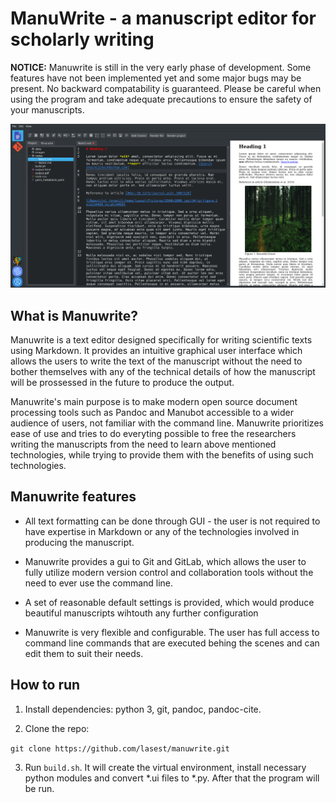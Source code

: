 # ManuWrite - a manuscript editor for scholarly writing

**NOTICE:** Manuwrite is still in the very early phase of development. Some features have not been implemented yet and some major bugs may be present. No backward compatability is guaranteed. Please be careful when using the program and take adequate precautions to ensure the safety of your manuscripts.

![Manuwrite screenshot](media/screenshot_2020-09-06.png)

## What is Manuwrite?

Manuwrite is a text editor designed specifically for writing scientific texts using Markdown. It provides an intuitive graphical user interface which allows the users to write the text of the manuscript without the need to bother themselves with any of the technical details of how the manuscript will be prossessed in the future to produce the output.

Manuwrite's main purpose is to make modern open source document processing tools such as Pandoc and Manubot accessible to a wider audience of users, not familiar with the command line. Manuwrite prioritizes ease of use and tries to do everyting possible to free the researchers writing the manuscripts from the need to learn above mentioned technologies, while trying to provide them with the benefits of using such technologies.

## Manuwrite features

- All text formatting can be done through GUI - the user is not required to have expertise in Markdown or any of the technologies involved in producing the manuscript.

- Manuwrite provides a gui to Git and GitLab, which allows the user to fully utilize modern version control and collaboration tools without the need to ever use the command line.

- A set of reasonable default settings is provided, which would produce beautiful manuscripts wihtouth any further configuration

- Manuwrite is very flexible and configurable. The user has full access to command line commands that are executed behing the scenes and can edit them to suit their needs.

## How to run

1. Install dependencies: python 3, git, pandoc, pandoc-cite.

2. Clone the repo:

```git clone https://github.com/lasest/manuwrite.git```

3. Run ```build.sh```. It will create the virtual environment, install necessary python modules and convert *.ui files to *.py. After that the program will be run.

